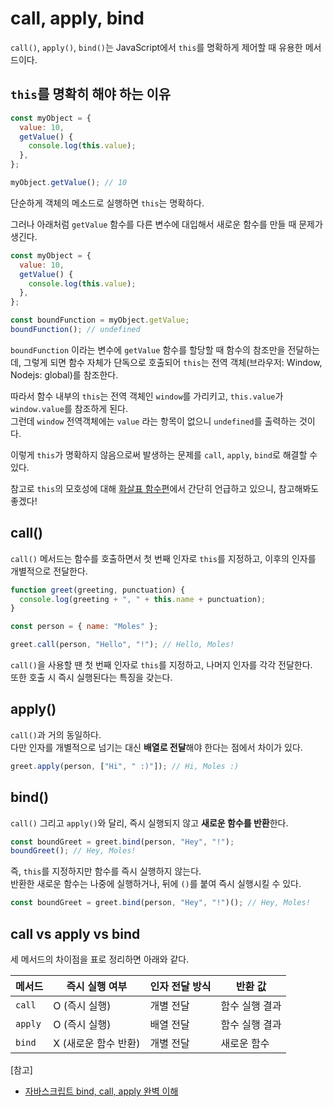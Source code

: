 # call, apply, bind

`call()`, `apply()`, `bind()`는 JavaScript에서 `this`를 명확하게 제어할 때 유용한 메서드이다.

## `this`를 명확히 해야 하는 이유

```javascript
const myObject = {
  value: 10,
  getValue() {
    console.log(this.value);
  },
};

myObject.getValue(); // 10
```

단순하게 객체의 메소드로 실행하면 `this`는 명확하다.

그러나 아래처럼 `getValue` 함수를 다른 변수에 대입해서 새로운 함수를 만들 때 문제가 생긴다.

```javascript
const myObject = {
  value: 10,
  getValue() {
    console.log(this.value);
  },
};

const boundFunction = myObject.getValue;
boundFunction(); // undefined
```

`boundFunction` 이라는 변수에 `getValue` 함수를 할당할 때 함수의 참조만을 전달하는데, 그렇게 되면 함수 자체가 단독으로 호출되어 `this`는 전역 객체(브라우저: Window, Nodejs: global)를 참조한다.

따라서 함수 내부의 `this`는 전역 객체인 `window`를 가리키고, `this.value`가 `window.value`를 참조하게 된다.
<br/>그런데 `window` 전역객체에는 `value` 라는 항목이 없으니 `undefined`를 출력하는 것이다.

이렇게 `this`가 명확하지 않음으로써 발생하는 문제를 `call`, `apply`, `bind`로 해결할 수 있다.

참고로 `this`의 모호성에 대해 [화살표 함수편](../JavaScript/arrow_function.md)에서 간단히 언급하고 있으니, 참고해봐도 좋겠다!

## call()

`call()` 메서드는 함수를 호출하면서 첫 번째 인자로 `this`를 지정하고, 이후의 인자를 개별적으로 전달한다.

```javascript
function greet(greeting, punctuation) {
  console.log(greeting + ", " + this.name + punctuation);
}

const person = { name: "Moles" };

greet.call(person, "Hello", "!"); // Hello, Moles!
```

`call()`을 사용할 땐 첫 번째 인자로 `this`를 지정하고, 나머지 인자를 각각 전달한다.
<br/>또한 호출 시 즉시 실행된다는 특징을 갖는다.

## apply()

`call()`과 거의 동일하다.
<br/>다만 인자를 개별적으로 넘기는 대신 **배열로 전달**해야 한다는 점에서 차이가 있다.

```javascript
greet.apply(person, ["Hi", " :)"]); // Hi, Moles :)
```

## bind()

`call()` 그리고 `apply()`와 달리, 즉시 실행되지 않고 **새로운 함수를 반환**한다.

```javascript
const boundGreet = greet.bind(person, "Hey", "!");
boundGreet(); // Hey, Moles!
```

즉, `this`를 지정하지만 함수를 즉시 실행하지 않는다.
<br/>반환한 새로운 함수는 나중에 실행하거나, 뒤에 `()`를 붙여 즉시 실행시킬 수 있다.

```javascript
const boundGreet = greet.bind(person, "Hey", "!")(); // Hey, Moles!
```

## call vs apply vs bind

세 메서드의 차이점을 표로 정리하면 아래와 같다.

| 메서드  | 즉시 실행 여부       | 인자 전달 방식 | 반환 값        |
| ------- | -------------------- | -------------- | -------------- |
| `call`  | O (즉시 실행)        | 개별 전달      | 함수 실행 결과 |
| `apply` | O (즉시 실행)        | 배열 전달      | 함수 실행 결과 |
| `bind`  | X (새로운 함수 반환) | 개별 전달      | 새로운 함수    |

[참고]

- [자바스크립트 bind, call, apply 완벽 이해](https://mycodings.fly.dev/blog/2024-01-01-all-about-javascript-bind-call-apply)
